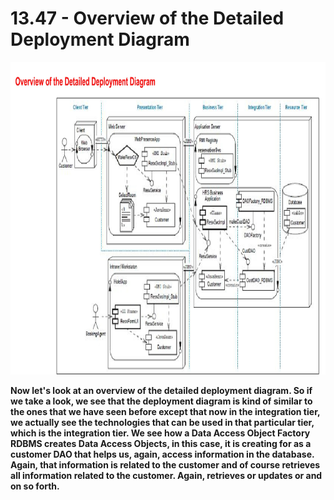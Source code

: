 # 13.47 - Overview of the Detailed Deployment Diagram

<img src="/images/13_47_01.jpg" width="800" height="500">

**Now let's look at an overview of the detailed deployment diagram. So if we take a look, we see that the deployment diagram is kind of similar to the ones that we have seen before except that now in the integration tier, we actually see the technologies that can be used in that particular tier, which is the integration tier. We see how a Data Access Object Factory RDBMS creates Data Access Objects, in this case, it is creating for as a customer DAO that helps us, again, access information in the database. Again, that information is related to the customer and of course retrieves all information related to the customer. Again, retrieves or updates or and on so forth.**